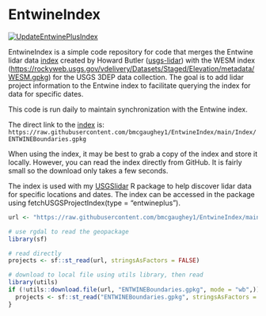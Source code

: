 
<!-- README.md is generated from README.Rmd. Please edit that file -->

# EntwineIndex

<!-- badges: start -->

[![UpdateEntwinePlusIndex](https://github.com/bmcgaughey1/EntwineIndex/actions/workflows/main.yml/badge.svg)](https://github.com/bmcgaughey1/EntwineIndex/actions/workflows/main.yml)
<!-- badges: end -->

EntwineIndex is a simple code repository for code that merges the
Entwine lidar data
[index](https://raw.githubusercontent.com/hobu/usgs-lidar/master/boundaries/resources.geojson)
created by Howard Butler
([usgs-lidar](https://github.com/hobu/usgs-lidar)) with the WESM index
(<https://rockyweb.usgs.gov/vdelivery/Datasets/Staged/Elevation/metadata/WESM.gpkg>)
for the USGS 3DEP data collection. The goal is to add lidar project
information to the Entwine index to facilitate querying the index for
data for specific dates.

This code is run daily to maintain synchronization with the Entwine
index.

The direct link to the
[index](https://raw.githubusercontent.com/bmcgaughey1/EntwineIndex/main/Index/ENTWINEBoundaries.gpkg)
is:
`https://raw.githubusercontent.com/bmcgaughey1/EntwineIndex/main/Index/ENTWINEBoundaries.gpkg`

When using the index, it may be best to grab a copy of the index and
store it locally. However, you can read the index directly from GitHub.
It is fairly small so the download only takes a few seconds.

The index is used with my
[USGSlidar](https://github.com/bmcgaughey1/USGSlidar) R package to help
discover lidar data for specific locations and dates. The index can be
accessed in the package using fetchUSGSProjectIndex(type =
“entwineplus”).

``` r
url <- "https://raw.githubusercontent.com/bmcgaughey1/EntwineIndex/main/Index/ENTWINEBoundaries.gpkg"

# use rgdal to read the geopackage
library(sf)

# read directly
projects <- sf::st_read(url, stringsAsFactors = FALSE)

# download to local file using utils library, then read
library(utils)
if (!utils::download.file(url, "ENTWINEBoundaries.gpkg", mode = "wb",)) {
  projects <- sf::st_read("ENTWINEBoundaries.gpkg", stringsAsFactors = FALSE)
}
```
